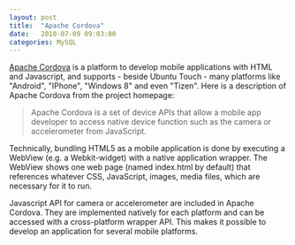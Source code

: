 ```yaml
---
layout: post
title:  "Apache Cordova"
date:   2010-07-09 09:03:00
categories: MySQL
---
```


 <a href="http://cordova.apache.org/">Apache Cordova</a> is a platform to develop mobile applications with HTML and Javascript, and supports - beside Ubuntu Touch - many platforms like "Android", "IPhone", "Windows 8" and even "Tizen".
Here is a description of Apache Cordova from the project homepage:

<blockquote>Apache Cordova is a set of device APIs that allow a mobile app developer to access native device function such as the camera or accelerometer from JavaScript.</blockquote>

Technically, bundling HTML5 as a mobile application is done by executing a WebView (e.g. a Webkit-widget) with a native application wrapper. The WebView shows one web page (named index.html by default) that references whatever CSS, JavaScript, images, media files, which are necessary for it to run. 

Javascript API for camera or accelerometer are included in Apache Cordova. They are implemented natively for each platform and can be accessed with a cross-platform wrapper API.  This makes it possible to develop an application for several mobile platforms.



